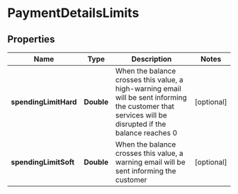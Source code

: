 

# PaymentDetailsLimits


## Properties

| Name | Type | Description | Notes |
|------------ | ------------- | ------------- | -------------|
|**spendingLimitHard** | **Double** | When the balance crosses this value, a high-warning email will be sent informing the customer that services will be disrupted if the balance reaches 0 |  [optional] |
|**spendingLimitSoft** | **Double** | When the balance crosses this value, a warning email will be sent informing the customer |  [optional] |



